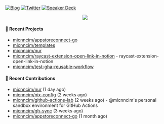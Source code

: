 [![Blog](https://img.shields.io/badge/Blog-0?style=flat-square&logo=gatsby&color=181717&logoColor=white)](https://micnncim.com)
[![Twitter](https://img.shields.io/badge/Twitter-0?style=flat-square&logo=twitter&color=1DA1F2&logoColor=white)](https://twitter.com/micnncim)
[![Speaker Deck](https://img.shields.io/badge/Speaker_Deck-0?style=flat-square&logo=speaker-deck&color=009287&logoColor=white)](https://speakerdeck.com/micnncim)

<p align="center">
<img src="https://github-readme-stats.vercel.app/api?username=micnncim&show_icons=true&count_private=true" />
</p>

#### 🍎 Recent Projects

- [micnncim/appstoreconnect-go](https://github.com/micnncim/appstoreconnect-go)
- [micnncim/templates](https://github.com/micnncim/templates)
- [micnncim/nur](https://github.com/micnncim/nur)
- [micnncim/raycast-extension-open-link-in-notion](https://github.com/micnncim/raycast-extension-open-link-in-notion) - raycast-extension-open-link-in-notion
- [micnncim/test-gha-reusable-workflow](https://github.com/micnncim/test-gha-reusable-workflow)

#### 🌱 Recent Contributions

- [micnncim/nur](https://github.com/micnncim/nur) (1 day ago)
- [micnncim/nix-config](https://github.com/micnncim/nix-config) (2 weeks ago)
- [micnncim/github-actions-lab](https://github.com/micnncim/github-actions-lab) (2 weeks ago) - @micnncim&#39;s personal sandbox environment for GitHub Actions
- [micnncim/gh-sync](https://github.com/micnncim/gh-sync) (3 weeks ago)
- [micnncim/appstoreconnect-go](https://github.com/micnncim/appstoreconnect-go) (1 month ago)
